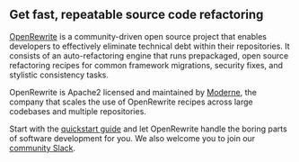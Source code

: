 ## Get fast, repeatable source code refactoring
[OpenRewrite](https://www.moderne.io/community) is a community-driven open source project that enables developers to effectively eliminate technical debt within their repositories. It consists of an auto-refactoring engine that runs prepackaged, open source refactoring recipes for common framework migrations, security fixes, and stylistic consistency tasks.

OpenRewrite is Apache2 licensed and maintained by [Moderne](https://www.moderne.io/), the company that scales the use of OpenRewrite recipes across large codebases and multiple repositories.

Start with the [quickstart guide](https://docs.openrewrite.org/running-recipes/getting-started) and let OpenRewrite handle the boring parts of software development for you. We also welcome you to join our [community Slack](https://join.slack.com/t/rewriteoss/shared_invite/zt-1ihfggp2a-glIit_aXJnhHAdv_0uzwow).
